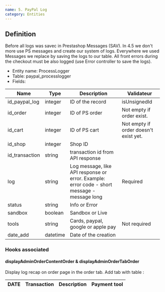 ```yaml
---
name: 5. PayPal Log
category: Entities
---
```


## Definition

Before all logs was savec in Prestashop Messages (SAV). In 4.5 we don't more use PS messages and create our system of logs.
Everywhere we used Messages we replace by saving the logs to our table. All front errors during the checkout must be also logged 
(use Error controller to save the logs). 

* Entity name: ProcessLogger
* Table: paypal_processlogger
* Fields:

|Name|Type|Description|Validateur|
|------|------|------|------|
|id_paypal_log|integer|ID of the record|isUnsignedId|
|id_order|integer|ID of PS order|Not empty if order exist.|
|id_cart|integer|ID of PS cart|Not empty if order doesn't exist yet.|
|id_shop|integer|Shop ID||
|id_transaction|string|transaction id from API response||
|log|string|Log message, like API response or error. Example: error code - short message - message long|Required |
|status|string|Info or Error||
|sandbox|boolean|Sandbox or Live||
|tools|string|Cards, paypal, google or apple pay|Not required|
|date_add|datetime|Date of the creation||

### Hooks associated

#### displayAdminOrderContentOrder & displayAdminOrderTabOrder

Display log recap on order page in the order tab. 
Add tab with table :

|DATE|Transaction|Description|Payment tool|
|------|------|------|------|

